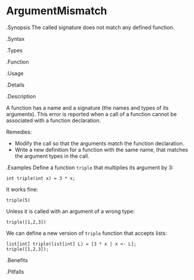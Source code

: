 # ArgumentMismatch

.Synopsis
The called signature does not match any defined function.

.Syntax

.Types

.Function
       
.Usage

.Details

.Description

A function has a name and a signature (the names and types of its arguments). 
This error is reported when a call of a function cannot be associated with a function declaration.

Remedies:

*  Modify the call so that the arguments match the function declaration.
*  Write a new definition for a function with the same name, that matches the argument types in the call.

.Examples
Define a function `triple` that multiplies its argument by 3:
```rascal-shell,error
int triple(int x) = 3 * x;
```
It works fine:
```rascal-shell,continue,error
triple(5)
```
Unless it is called with an argument of a wrong type:
```rascal-shell,continue,error
triple([1,2,3])
```
We can define a new version of `triple` function that accepts lists:
```rascal-shell,continue,error
list[int] triple(list[int] L) = [3 * x | x <- L];
triple([1,2,3]);
```

.Benefits

.Pitfalls

